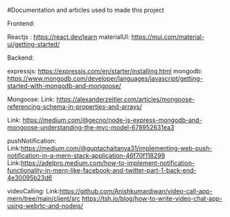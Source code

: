 #Documentation and articles used to made this project 

Frontend:

Reactjs : https://react.dev/learn
materialUI: https://mui.com/material-ui/getting-started/

Backend:

expressjs: https://expressjs.com/en/starter/installing.html
mongodb: https://www.mongodb.com/developer/languages/javascript/getting-started-with-mongodb-and-mongoose/

Mongoose: 
Link: https://alexanderzeitler.com/articles/mongoose-referencing-schema-in-properties-and-arrays/

Link: https://medium.com/@gecno/node-js-express-mongodb-and-mongoose-understanding-the-mvc-model-678952631ea3

pushNotification: 
Link:https://medium.com/@guptachaitanya31/implementing-web-push-notification-in-a-mern-stack-application-46f70f118299
Link:https://adelpro.medium.com/how-to-implement-notification-functionality-in-mern-like-facebook-and-twitter-part-1-back-end-4e30095b23d6


videoCalling:
Link:https://github.com/Anishkumardiwan/video-call-app-mern/tree/main/client/src
https://tsh.io/blog/how-to-write-video-chat-app-using-webrtc-and-nodejs/